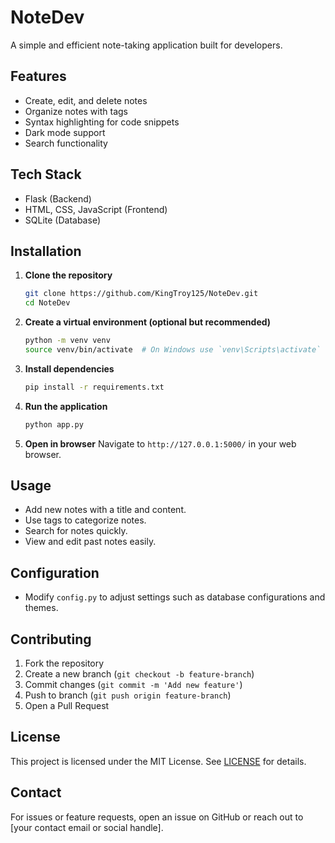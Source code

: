 # NoteDev

A simple and efficient note-taking application built for developers.

## Features

- Create, edit, and delete notes
- Organize notes with tags
- Syntax highlighting for code snippets
- Dark mode support
- Search functionality

## Tech Stack

- Flask (Backend)
- HTML, CSS, JavaScript (Frontend)
- SQLite (Database)

## Installation

1. **Clone the repository**
   ```sh
   git clone https://github.com/KingTroy125/NoteDev.git
   cd NoteDev
   ```

2. **Create a virtual environment (optional but recommended)**
   ```sh
   python -m venv venv
   source venv/bin/activate  # On Windows use `venv\Scripts\activate`
   ```

3. **Install dependencies**
   ```sh
   pip install -r requirements.txt
   ```

4. **Run the application**
   ```sh
   python app.py
   ```

5. **Open in browser**
   Navigate to `http://127.0.0.1:5000/` in your web browser.

## Usage

- Add new notes with a title and content.
- Use tags to categorize notes.
- Search for notes quickly.
- View and edit past notes easily.

## Configuration

- Modify `config.py` to adjust settings such as database configurations and themes.

## Contributing

1. Fork the repository
2. Create a new branch (`git checkout -b feature-branch`)
3. Commit changes (`git commit -m 'Add new feature'`)
4. Push to branch (`git push origin feature-branch`)
5. Open a Pull Request

## License

This project is licensed under the MIT License. See [LICENSE](LICENSE) for details.

## Contact

For issues or feature requests, open an issue on GitHub or reach out to [your contact email or social handle].

